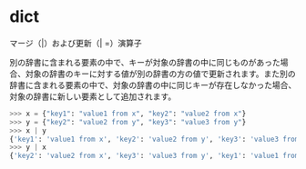 # dict

マージ（|）および更新（| =）演算子

別の辞書に含まれる要素の中で、キーが対象の辞書の中に同じものがあった場合、対象の辞書のキーに対する値が別の辞書の方の値で更新されます。また別の辞書に含まれる要素の中で、対象の辞書の中に同じキーが存在しなかった場合、対象の辞書に新しい要素として追加されます。

```python
>>> x = {"key1": "value1 from x", "key2": "value2 from x"}
>>> y = {"key2": "value2 from y", "key3": "value3 from y"}
>>> x | y
{'key1': 'value1 from x', 'key2': 'value2 from y', 'key3': 'value3 from y'}
>>> y | x
{'key2': 'value2 from x', 'key3': 'value3 from y', 'key1': 'value1 from x'}
```